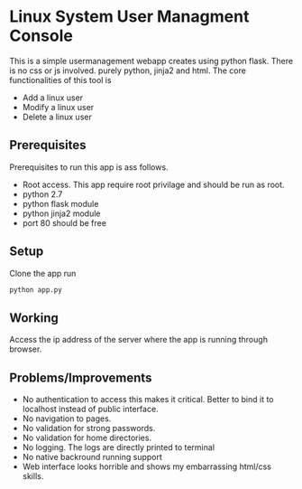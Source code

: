 # Linux System User Managment Console


This is a simple usermanagement webapp creates using python flask. There is no css or js involved. purely python, jinja2 and html.
The core functionalities of this tool is
  - Add a linux user
  - Modify a linux user
  - Delete a linux user

## Prerequisites

Prerequisites to run this app is ass follows. 
- Root access.
    This app require root privilage and should be run as root.
- python 2.7
- python flask module
- python jinja2 module
- port 80 should be free

## Setup
Clone the app run
```sh
python app.py
```
## Working
Access the ip address of the server where the app is running through browser.

## Problems/Improvements
- No authentication to access this makes it critical. Better to bind it to localhost instead of public interface.
- No navigation to pages.
- No validation for strong passwords.
- No validation for home directories.
- No logging. The logs are directly printed to terminal
- No native backround running support
- Web interface looks horrible and shows my embarrassing html/css skills.